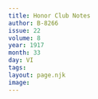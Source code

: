 ```yaml
---
title: Honor Club Notes
author: B-8266
issue: 22
volume: 8
year: 1917
month: 33
day: VI
tags:
layout: page.njk
image:
---
```

